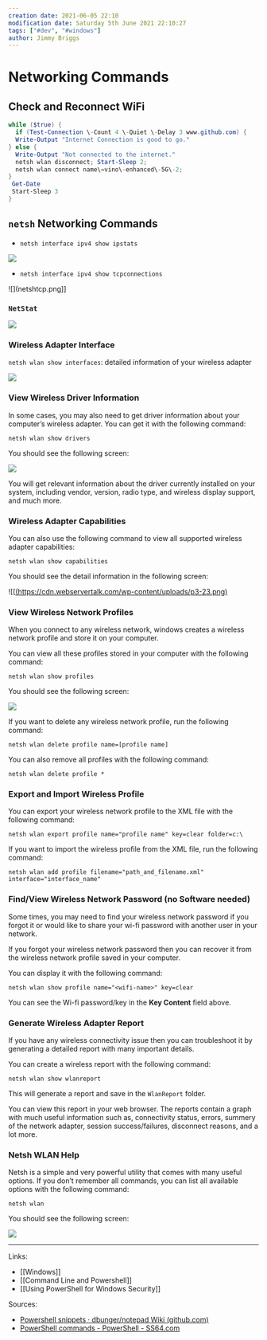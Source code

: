 ```yaml
---
creation date: 2021-06-05 22:10
modification date: Saturday 5th June 2021 22:10:27
tags: ["#dev", "#windows"]
author: Jimmy Briggs
---
```


# Networking Commands
## Check and Reconnect WiFi

```powershell
while ($true) {
  if (Test-Connection \-Count 4 \-Quiet \-Delay 3 www.github.com) {
  Write-Output "Internet Connection is good to go."
} else {
  Write-Output "Not connected to the internet."
  netsh wlan disconnect; Start-Sleep 2;
  netsh wlan connect name\=vino\-enhanced\-5G\-2;
}
 Get-Date
 Start-Sleep 3
}
```

## `netsh` Networking Commands

- `netsh interface ipv4 show ipstats`

![](https://github.com/jimbrig/obsidian_vault/blob/7c58a9ee0ec3f5184b64d6ed72106382dfc097e4/_assets/neyshipstats.png)


- `netsh interface ipv4 show tcpconnections`

![](netshtcp.png]]

### `NetStat`

![](https://github.com/jimbrig/obsidian_vault/blob/7c58a9ee0ec3f5184b64d6ed72106382dfc097e4/_assets/netshtcp.png)

### Wireless Adapter Interface

`netsh wlan show interfaces`: detailed information of your wireless adapter

![](https://github.com/jimbrig/obsidian_vault/blob/7c58a9ee0ec3f5184b64d6ed72106382dfc097e4/_assets/netshwlaninterfaces.png)

### View Wireless Driver Information

In some cases, you may also need to get driver information about your computer’s wireless adapter. You can get it with the following command:

`netsh wlan show drivers`

You should see the following screen:

![](https://github.com/jimbrig/obsidian_vault/blob/7c58a9ee0ec3f5184b64d6ed72106382dfc097e4/_assets/netshdrivers.png)

You will get relevant information about the driver currently installed on your system, including vendor, version, radio type, and wireless display support, and much more.

### Wireless Adapter Capabilities

You can also use the following command to view all supported wireless adapter capabilities:

`netsh wlan show capabilities`

You should see the detail information in the following screen:

![[[(https://cdn.webservertalk.com/wp-content/uploads/p3-23.png)](https://cdn.webservertalk.com/wp-content/uploads/p3-23.png)

### View Wireless Network Profiles

When you connect to any wireless network, windows creates a wireless network profile and store it on your computer.

You can view all these profiles stored in your computer with the following command:

`netsh wlan show profiles`

You should see the following screen:

![](https://github.com/jimbrig/obsidian_vault/blob/7c58a9ee0ec3f5184b64d6ed72106382dfc097e4/_assets/netshprofiles.png)

If you want to delete any wireless network profile, run the following command:

`netsh wlan delete profile name=[profile name]`

You can also remove all profiles with the following command:

`netsh wlan delete profile *`

### Export and Import Wireless Profile

You can export your wireless network profile to the XML file with the following command:

`netsh wlan export profile name="profile name" key=clear folder=c:\`

If you want to import the wireless profile from the XML file, run the following command:

`netsh wlan add profile filename="path_and_filename.xml" interface="interface_name"`

### Find/View Wireless Network Password (no Software needed)

Some times, you may need to find your wireless network password if you forgot it or would like to share your wi-fi password with another user in your network.

If you forgot your wireless network password then you can recover it from the wireless network profile saved in your computer.

You can display it with the following command:

`netsh wlan show profile name="<wifi-name>" key=clear`

You can see the Wi-fi password/key in the **Key Content** field above.

### Generate Wireless Adapter Report

If you have any wireless connectivity issue then you can troubleshoot it by generating a detailed report with many important details.

You can create a wireless report with the following command:

`netsh wlan show wlanreport`

This will generate a report and save in the `WlanReport` folder.

You can view this report in your web browser. The reports contain a graph with much useful information such as, connectivity status, errors, summery of the network adapter, session success/failures, disconnect reasons, and a lot more.

### Netsh WLAN Help

Netsh is a simple and very powerful utility that comes with many useful options. If you don’t remember all commands, you can list all available options with the following command:

`netsh wlan`

You should see the following screen:

[![](https://cdn.webservertalk.com/wp-content/uploads/p8-8.png)](https://cdn.webservertalk.com/wp-content/uploads/p8-8.png)


***
Links: 
- [[Windows]]
- [[Command Line and Powershell]]
- [[Using PowerShell for Windows Security]]
 
Sources:
- [Powershell snippets · dbunger/notepad Wiki (github.com)](https://github.com/dbunger/notepad/wiki/Powershell-snippets)
- [PowerShell commands - PowerShell - SS64.com](https://ss64.com/ps/)



